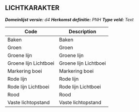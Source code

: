 ## LICHTKARAKTER

*__Domeinlijst versie:__ d4*
*__Herkomst definitie:__ PNH*
*__Type veld:__ Text*

|__Code__ |__Description__	|
|	---	|	---	|
| Baken | Baken |
| Groen | Groen |
| Groene lijn | Groene lijn |
| Groene lijn Lichtboei | Groene lijn Lichtboei |
| Markering boei | Markering boei |
| Rode lijn | Rode lijn |
| Rode lijn Lichtboei | Rode lijn Lichtboei |
| Rood | Rood |
| Vaste lichtopstand | Vaste lichtopstand |
